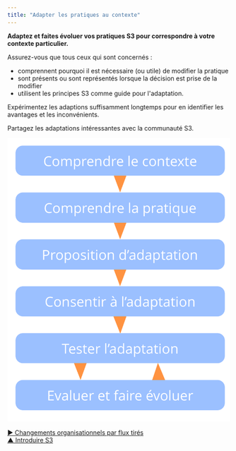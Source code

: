 ```yaml
---
title: "Adapter les pratiques au contexte"
---
```



**Adaptez et faites évoluer vos pratiques S3 pour correspondre à votre contexte particulier.**

Assurez-vous que tous ceux qui sont concernés :

- comprennent pourquoi il est nécessaire (ou utile) de modifier la pratique
- sont présents ou sont représentés lorsque la décision est prise de la modifier
- utilisent les principes S3 comme guide pour l'adaptation.

Expérimentez les adaptions suffisamment longtemps pour en identifier les avantages et les inconvénients.

Partagez les adaptations intéressantes avec la communauté S3.

![Phases d'adaptation des pratiques à un contexte spécifique](img/process/adapt-pattern-to-context.png)

[&#9654; Changements organisationnels par flux tirés](create-a-pull-system-for-organizational-change.html)<br/>[&#9650; Introduire S3](bringing-in-s3.html)

